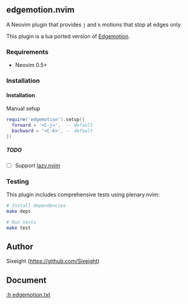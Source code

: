 ## edgemotion.nvim

A Neovim plugin that provides `j` and `k` motions that stop at edges only.

This plugin is a lua ported version of [Edgemotion](https://github.com/haya14busa/vim-edgemotion).

### Requirements

- Neovim 0.5+

### Installation

#### Installation

Manual setup

```lua
require('edgemotion').setup({
  forward = '<C-j>',  -- default
  backward = '<C-k>', -- default
})
```

##### TODO
- [ ] Support [lazy.nvim](https://github.com/folke/lazy.nvim)

### Testing

This plugin includes comprehensive tests using plenary.nvim:

```bash
# Install dependencies
make deps

# Run tests
make test
```

## Author

Sixeight (<https://github.com/Sixeight>)

## Document

[:h edgemotion.txt](doc/edgemotion.txt)

